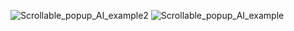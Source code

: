 ![Scrollable_popup_AI_example2](https://github.com/user-attachments/assets/ab06d998-413f-4e58-bcce-36ea7093a1d8)
![Scrollable_popup_AI_example](https://github.com/user-attachments/assets/3db0d51b-b598-42ab-9bb7-567a8e18d646)

